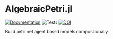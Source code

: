 # AlgebraicPetri.jl

[![Documentation](https://github.com/AlgebraicJulia/AlgebraicPetri.jl/workflows/Documentation/badge.svg)](https://algebraicjulia.github.io/AlgebraicPetri.jl/dev/)
![Tests](https://github.com/AlgebraicJulia/AlgebraicPetri.jl/workflows/Tests/badge.svg)
[![DOI](https://zenodo.org/badge/275202510.svg)](https://zenodo.org/badge/latestdoi/275202510)

Build petri net agent based models compositionally
